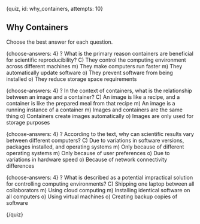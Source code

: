 
{quiz, id: why_containers, attempts: 10}

## Why Containers

Choose the best answer for each question.

{choose-answers: 4}
? What is the primary reason containers are beneficial for scientific reproducibility?
C) They control the computing environment across different machines
m) They make computers run faster
m) They automatically update software
o) They prevent software from being installed
o) They reduce storage space requirements

{choose-answers: 4}
? In the context of containers, what is the relationship between an image and a container?
C) An image is like a recipe, and a container is like the prepared meal from that recipe
m) An image is a running instance of a container
m) Images and containers are the same thing
o) Containers create images automatically
o) Images are only used for storage purposes

{choose-answers: 4}
? According to the text, why can scientific results vary between different computers?
C) Due to variations in software versions, packages installed, and operating systems
m) Only because of different operating systems
m) Only because of user preferences
o) Due to variations in hardware speed
o) Because of network connectivity differences

{choose-answers: 4}
? What is described as a potential impractical solution for controlling computing environments?
C) Shipping one laptop between all collaborators
m) Using cloud computing
m) Installing identical software on all computers
o) Using virtual machines
o) Creating backup copies of software

{/quiz}
